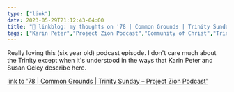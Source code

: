 ```yaml
---
type: ["link"]
date: 2023-05-29T21:12:43-04:00
title: "🔗 linkblog: my thoughts on '78 | Common Grounds | Trinity Sunday – Project Zion Podcast'"
tags: ["Karin Peter","Project Zion Podcast","Community of Christ","Trinity","Susan Oxley"]
---
```

Really loving this (six year old) podcast episode. I don't care much about the Trinity except when it's understood in the ways that Karin Peter and Susan Ocley describe here.  
 

[link to '78 | Common Grounds | Trinity Sunday – Project Zion Podcast'](https://www.projectzionpodcast.org/podcast/episode-78-trinity-sunday-common-grounds/)
